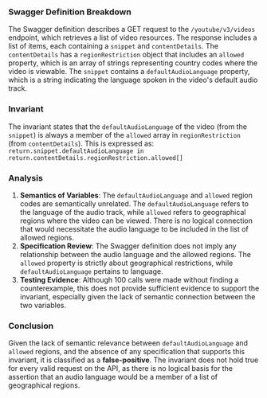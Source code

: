### Swagger Definition Breakdown
The Swagger definition describes a GET request to the `/youtube/v3/videos` endpoint, which retrieves a list of video resources. The response includes a list of items, each containing a `snippet` and `contentDetails`. The `contentDetails` has a `regionRestriction` object that includes an `allowed` property, which is an array of strings representing country codes where the video is viewable. The `snippet` contains a `defaultAudioLanguage` property, which is a string indicating the language spoken in the video's default audio track.

### Invariant
The invariant states that the `defaultAudioLanguage` of the video (from the `snippet`) is always a member of the `allowed` array in `regionRestriction` (from `contentDetails`). This is expressed as:  
`return.snippet.defaultAudioLanguage in return.contentDetails.regionRestriction.allowed[]`

### Analysis
1. **Semantics of Variables**: The `defaultAudioLanguage` and `allowed` region codes are semantically unrelated. The `defaultAudioLanguage` refers to the language of the audio track, while `allowed` refers to geographical regions where the video can be viewed. There is no logical connection that would necessitate the audio language to be included in the list of allowed regions.
2. **Specification Review**: The Swagger definition does not imply any relationship between the audio language and the allowed regions. The `allowed` property is strictly about geographical restrictions, while `defaultAudioLanguage` pertains to language.
3. **Testing Evidence**: Although 100 calls were made without finding a counterexample, this does not provide sufficient evidence to support the invariant, especially given the lack of semantic connection between the two variables.

### Conclusion
Given the lack of semantic relevance between `defaultAudioLanguage` and `allowed` regions, and the absence of any specification that supports this invariant, it is classified as a **false-positive**. The invariant does not hold true for every valid request on the API, as there is no logical basis for the assertion that an audio language would be a member of a list of geographical regions.
